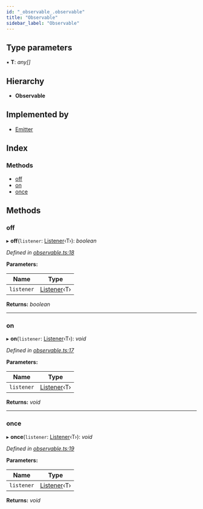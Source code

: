 ```yaml
---
id: "_observable_.observable"
title: "Observable"
sidebar_label: "Observable"
---
```


## Type parameters

▪ **T**: *any[]*

## Hierarchy

* **Observable**

## Implemented by

* [Emitter](../classes/_emitter_.emitter.md)

## Index

### Methods

* [off](_observable_.observable.md#off)
* [on](_observable_.observable.md#on)
* [once](_observable_.observable.md#once)

## Methods

###  off

▸ **off**(`listener`: [Listener](../modules/_listener_.md#listener)‹T›): *boolean*

*Defined in [observable.ts:18](https://github.com/fponticelli/tempo/blob/master/store/src/observable.ts#L18)*

**Parameters:**

Name | Type |
------ | ------ |
`listener` | [Listener](../modules/_listener_.md#listener)‹T› |

**Returns:** *boolean*

___

###  on

▸ **on**(`listener`: [Listener](../modules/_listener_.md#listener)‹T›): *void*

*Defined in [observable.ts:17](https://github.com/fponticelli/tempo/blob/master/store/src/observable.ts#L17)*

**Parameters:**

Name | Type |
------ | ------ |
`listener` | [Listener](../modules/_listener_.md#listener)‹T› |

**Returns:** *void*

___

###  once

▸ **once**(`listener`: [Listener](../modules/_listener_.md#listener)‹T›): *void*

*Defined in [observable.ts:19](https://github.com/fponticelli/tempo/blob/master/store/src/observable.ts#L19)*

**Parameters:**

Name | Type |
------ | ------ |
`listener` | [Listener](../modules/_listener_.md#listener)‹T› |

**Returns:** *void*
